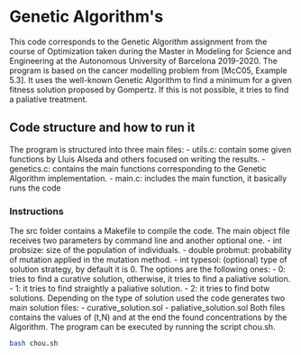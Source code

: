 # Genetic Algorithm's 

This code corresponds to the Genetic Algorithm assignment from the course of
Optimization taken during the Master in Modeling for Science and Engineering 
at the Autonomous University of Barcelona  2019-2020.
The program is based on the cancer modelling problem from [McC05, Example 5.3].
It uses the well-known Genetic Algorithm to find a minimum for a given fitness
solution proposed by Gompertz. If this is not possible, it tries to find a
paliative treatment.

## Code structure and how to run it

The program is structured into three main files:
    - utils.c: contain some given functions by Lluis Alseda and others focused 
    on writing the results.
    - genetics.c: contains the main functions corresponding to the Genetic
    Algorithm implementation.
    - main.c: includes the main function, it basically runs the code

### Instructions
The src folder contains a Makefile to compile the code. The main object file
receives two parameters by command line and another optional one. 
    - int probsize: size of the population of individuals.
    - double probmut: probability of mutation applied in the mutation method.
    - int typesol: (optional) type of solution strategy, by default it is 0.
    The options are the following ones:
        - 0: tries to find a curative solution, otherwise, it tries
        to find a paliative solution.
        - 1: it tries to find straightly a paliative solution.
        - 2: it tries to find botw solutions.
Depending on the type of solution used the code generates two main solution
files:
    - curative\_solution.sol 
    - paliative\_solution.sol
Both files contains the values of (t,N) and at the end the found concentrations by the Algorithm.
The program can be executed by running the script chou.sh.

```bash
bash chou.sh
